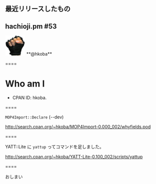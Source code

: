 ## 最近リリースしたもの

## hachioji.pm #53

<img src="myfistrect.jpg" style="width: 64px; height: 64px">
**@hkoba** 


====

# Who am I

* CPAN ID: hkoba.


====

`MOP4Import::Declare` (--dev)

http://search.cpan.org/~hkoba/MOP4Import-0.000_002/whyfields.pod

====

YATT::Lite に `yattup` ってコマンドを足しました。

http://search.cpan.org/~hkoba/YATT-Lite-0.100_002/scripts/yattup

====

おしまい

